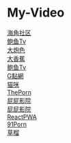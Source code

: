 # My-Video
<DL><p>
    <DT><A ADD_DATE="1684788588" HREF="https://haijiao.com/">海角社区</A>
    <DT><A ADD_DATE="1684788903" HREF="http://fu53.vip/">鲍鱼Tv</A>
    <DT><A ADD_DATE="1684789071" HREF="http://ixix12.com/">大炮色</A>
    <DT><A ADD_DATE="1684789175" HREF="https://992dh73.com/">大香蕉</A>
    <DT><A ADD_DATE="1684789219" HREF="http://by1279.com/">鲍鱼Tv</A>
    <DT><A ADD_DATE="1684789356" HREF="https://gdav.com/">G點網</A>
    <DT><A ADD_DATE="1684789399" HREF="https://maomiav.com/">猫咪</A>
    <DT><A ADD_DATE="1684789438" HREF="http://theporn.cc/">ThePorn</A>
    <DT><A ADD_DATE="1684789473" HREF="https://pp23.tv/">屁屁影院</A>
    <DT><A ADD_DATE="1684789502" HREF="https://pp66.tv/">屁屁影院</A>
    <DT><A ADD_DATE="1686248976" HREF="https://p3.hui005.co/?aff_code=dH4nv#/home">ReactPWA</A>
    <DT><A ADD_DATE="1684789503" HREF="https://91porn.com/">91Porn</A>
    <DT><A ADD_DATE="1684789203" HREF="https://caoliu1024.com/">草榴</A>
</DL><p>
